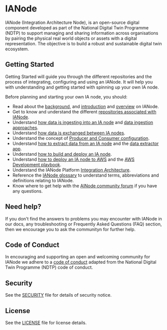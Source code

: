 # IANode
IANode (Integration Architecture Node), is an open-source digital component developed as part of the National Digital Twin Programme (NDTP) to support managing and sharing information across organisations by pairing the physical real world objects or assets with a digital representation. The objective is to build a robust and sustainable digital twin ecosystem.  

## Getting Started
Getting Started will guide you through the different repositories and the process of integrating, configuring and using an IANode. It will help you with understanding and getting started with spinning up your own IA node. 

Before planning and starting your own IA node, you should:  

- Read about the [background](https://github.com/National-Digital-Twin/integration-architecture-documentation/blob/main/DeveloperDocumentation/IANode/IANode-Background.md), and [introduction](https://github.com/National-Digital-Twin/integration-architecture-documentation/blob/main/DeveloperDocumentation/IANode/Context.md) and [overview](https://github.com/National-Digital-Twin/integration-architecture-documentation/blob/main/DeveloperDocumentation/IANode/Components.md) on IANode.
- Get to know and understand the different [repositories associated with IANode](https://github.com/National-Digital-Twin/integration-architecture-documentation/blob/main/DeveloperDocumentation/IANode/Repositories.md).
- Understand [how data is ingesting into an IA node](https://github.com/National-Digital-Twin/integration-architecture-documentation/blob/main/DeveloperDocumentation/IANode/DataIngestion.md#data-ingestion-into-the-integration-architecture-node-ia-node) and [data ingestion approaches](https://github.com/National-Digital-Twin/integration-architecture-documentation/blob/main/DeveloperDocumentation/IANode/DataIngestion.md#data-ingestion-methods).
- Understand [how data is exchanged between IA nodes](https://github.com/National-Digital-Twin/federator/blob/main/README.md#introduction).
- Understand the concept of [Producer and Consumer configuration](https://github.com/National-Digital-Twin/federator/blob/main/docs/new-client-server.md).
- Understand [how to extract data from an IA node](https://github.com/National-Digital-Twin/integration-architecture-documentation/blob/main/DeveloperDocumentation/IANode/DataExtraction.md) and the [data extractor app](https://github.com/National-Digital-Twin/data-extractor/blob/main/README.md#data-extractor).
- Understand [how to build and deploy an IA node](https://github.com/National-Digital-Twin/integration-architecture-documentation/blob/main/DeveloperDocumentation/Deployment/Deployment.md#deployment).
- Understand [how to deploy an IA node to AWS](https://github.com/National-Digital-Twin/integration-architecture/blob/main/CloudPlatform/AWS/docs/introduction.md#introduction) and the [AWS Development playbook](https://github.com/National-Digital-Twin/integration-architecture/blob/main/CloudPlatform/AWS/docs/aws-dev-playbook.md).
- Understand the IANode Platform [Integration Architecture](https://github.com/National-Digital-Twin/integration-architecture/blob/main/README.md#integration-architecture).
- Reference the [IANode glossary](https://github.com/National-Digital-Twin/integration-architecture-documentation/blob/main/DeveloperDocumentation/IANode/Glossary.md#glossary) to understand terms, abbreviations and definitions relating to IANode.
- Know where to get help with the [AINode community forum]() if you have any questions.

## Need help?
If you don't find the answers to problems you may encounter with IANode in our docs, any troubleshooting or Frequently Asked Questions (FAQ)  section, then we encourage you to ask the communityn for further help.

## Code of Conduct
In encouraging and supporting an open and welcoming community for IANode we adhere to a [code of conduct]() adapted from the National Digital Twin Programme (NDTP) code of conduct.

## Security
See the [SECURITY](https://github.com/National-Digital-Twin/integration-architecture-documentation/blob/main/SECURITY.md) file for details of security notice.

## License
See the [LICENSE](https://github.com/National-Digital-Twin/integration-architecture-documentation/blob/main/LICENSE) file for license details.
